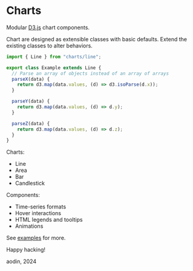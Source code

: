 Charts
======

Modular [D3.js](https://d3js.org) chart components.

Chart are designed as extensible classes with basic defaults. Extend the existing classes to alter behaviors.

```js
import { Line } from "charts/line";

export class Example extends Line {
  // Parse an array of objects instead of an array of arrays
  parseX(data) {
    return d3.map(data.values, (d) => d3.isoParse(d.x));
  }

  parseY(data) {
    return d3.map(data.values, (d) => d.y);
  }

  parseZ(data) {
    return d3.map(data.values, (d) => d.z);
  }
}
```

Charts:

* Line
* Area
* Bar
* Candlestick

Components:

* Time-series formats
* Hover interactions
* HTML legends and tooltips
* Animations

See [examples](/examples) for more.

Happy hacking!

aodin, 2024
